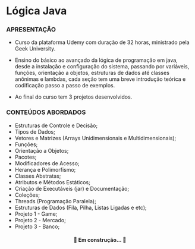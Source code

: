 # Lógica Java


### APRESENTAÇÃO

- Curso da plataforma Udemy com duração de 32 horas, ministrado pela Geek University.</br>

- Ensino do básico ao avançado da lógica de programação em java, desde a instalação e configuração do sistema, passando por variáveis, 
funções, orientação a objetos, estruturas de dados até classes anônimas  e lambdas, cada seção tem uma breve introdução teórica e 
codificação passo a passo  de exemplos.

- Ao final do curso tem 3 projetos desenvolvidos.
### CONTEÚDOS ABORDADOS

- Estruturas de Controle e Decisão;
- Tipos de Dados;
- Vetores e Matrizes (Arrays Unidimensionais e Multidimensionais);
- Funções;
- Orientação a Objetos;
- Pacotes;
- Modificadores de Acesso;
- Herança e Polimorfismo;
- Classes Abstratas;
- Atributos e Métodos Estáticos;
- Criação de Executáveis (jar) e Documentação;
- Coleções;
- Threads (Programação Paralela);
-  Estruturas de Dados (Fila, Pilha, Listas Ligadas e etc);
- Projeto 1 - Game;
- Projeto 2 - Mercado;
- Projeto 3 - Banco;

<h4 align="center"> 
	🚧  Em construção...  🚧
</h4>

